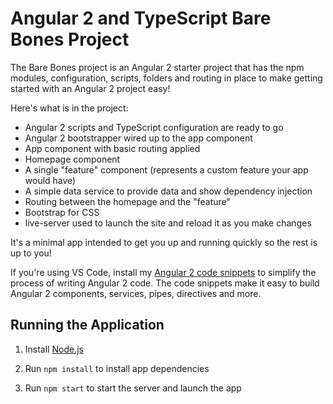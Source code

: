 # Angular 2 and TypeScript Bare Bones Project

The Bare Bones project is an Angular 2 starter project that has the npm modules, 
configuration, scripts, folders and routing in place to make getting started 
with an Angular 2 project easy!

Here's what is in the project:

* Angular 2 scripts and TypeScript configuration are ready to go
* Angular 2 bootstrapper wired up to the app component
* App component with basic routing applied
* Homepage component 
* A single "feature" component (represents a custom feature your app would have)
* A simple data service to provide data and show dependency injection
* Routing between the homepage and the "feature"
* Bootstrap for CSS
* live-server used to launch the site and reload it as you make changes

It's a minimal app intended to get you up and running quickly so the rest is up to you!

If you're using VS Code, install my [Angular 2 code snippets](http://codewithdan.com/2016/03/19/angular-2-typescript-and-html-snippets-for-vs-code) 
to simplify the process of writing Angular 2 code. The code snippets make it easy
to build Angular 2 components, services, pipes, directives and more.


## Running the Application

1. Install [Node.js](http://nodejs.org)

1. Run `npm install` to install app dependencies

1. Run `npm start` to start the server and launch the app
